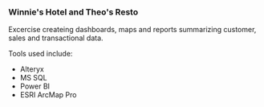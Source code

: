### Winnie's Hotel and Theo's Resto

Excercise createing dashboards, maps and reports summarizing customer, sales and transactional data.

Tools used include:
- Alteryx
- MS SQL
- Power BI
- ESRI ArcMap Pro
